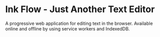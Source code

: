 # Ink Flow - Just Another Text Editor

A progressive web application for editing text in the browser. Available online and offline by using service workers and IndexedDB.

